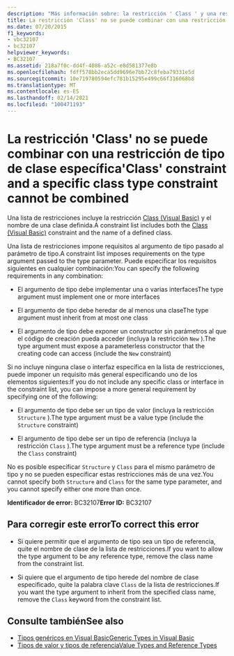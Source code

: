 ```yaml
---
description: "Más información sobre: la restricción ' Class ' y una restricción de tipo de clase específica no se pueden combinar"
title: La restricción 'Class' no se puede combinar con una restricción de tipo de clase específica
ms.date: 07/20/2015
f1_keywords:
- vbc32107
- bc32107
helpviewer_keywords:
- BC32107
ms.assetid: 218a7f0c-dd4f-4086-a52c-e8d581377e8b
ms.openlocfilehash: fdff578bb2eca5dd9696e7bb72c8feba79331e5d
ms.sourcegitcommit: 10e719780594efc781b15295e499c66f316068b8
ms.translationtype: MT
ms.contentlocale: es-ES
ms.lasthandoff: 02/14/2021
ms.locfileid: "100471193"
---
```

# <a name="class-constraint-and-a-specific-class-type-constraint-cannot-be-combined"></a><span data-ttu-id="b3363-103">La restricción 'Class' no se puede combinar con una restricción de tipo de clase específica</span><span class="sxs-lookup"><span data-stu-id="b3363-103">'Class' constraint and a specific class type constraint cannot be combined</span></span>

<span data-ttu-id="b3363-104">Una lista de restricciones incluye la restricción [Class (Visual Basic)](../language-reference/statements/class-statement.md) y el nombre de una clase definida.</span><span class="sxs-lookup"><span data-stu-id="b3363-104">A constraint list includes both the [Class (Visual Basic)](../language-reference/statements/class-statement.md) constraint and the name of a defined class.</span></span>  
  
 <span data-ttu-id="b3363-105">Una lista de restricciones impone requisitos al argumento de tipo pasado al parámetro de tipo.</span><span class="sxs-lookup"><span data-stu-id="b3363-105">A constraint list imposes requirements on the type argument passed to the type parameter.</span></span> <span data-ttu-id="b3363-106">Puede especificar los requisitos siguientes en cualquier combinación:</span><span class="sxs-lookup"><span data-stu-id="b3363-106">You can specify the following requirements in any combination:</span></span>  
  
- <span data-ttu-id="b3363-107">El argumento de tipo debe implementar una o varias interfaces</span><span class="sxs-lookup"><span data-stu-id="b3363-107">The type argument must implement one or more interfaces</span></span>  
  
- <span data-ttu-id="b3363-108">El argumento de tipo debe heredar de al menos una clase</span><span class="sxs-lookup"><span data-stu-id="b3363-108">The type argument must inherit from at most one class</span></span>  
  
- <span data-ttu-id="b3363-109">El argumento de tipo debe exponer un constructor sin parámetros al que el código de creación pueda acceder (incluya la restricción `New` ).</span><span class="sxs-lookup"><span data-stu-id="b3363-109">The type argument must expose a parameterless constructor that the creating code can access (include the `New` constraint)</span></span>  
  
 <span data-ttu-id="b3363-110">Si no incluye ninguna clase o interfaz específica en la lista de restricciones, puede imponer un requisito más general especificando uno de los elementos siguientes:</span><span class="sxs-lookup"><span data-stu-id="b3363-110">If you do not include any specific class or interface in the constraint list, you can impose a more general requirement by specifying one of the following:</span></span>  
  
- <span data-ttu-id="b3363-111">El argumento de tipo debe ser un tipo de valor (incluya la restricción `Structure` ).</span><span class="sxs-lookup"><span data-stu-id="b3363-111">The type argument must be a value type (include the `Structure` constraint)</span></span>  
  
- <span data-ttu-id="b3363-112">El argumento de tipo debe ser un tipo de referencia (incluya la restricción `Class` ).</span><span class="sxs-lookup"><span data-stu-id="b3363-112">The type argument must be a reference type (include the `Class` constraint)</span></span>  
  
 <span data-ttu-id="b3363-113">No es posible especificar `Structure` y `Class` para el mismo parámetro de tipo y no se pueden especificar estas restricciones más de una vez.</span><span class="sxs-lookup"><span data-stu-id="b3363-113">You cannot specify both `Structure` and `Class` for the same type parameter, and you cannot specify either one more than once.</span></span>  
  
 <span data-ttu-id="b3363-114">**Identificador de error:** BC32107</span><span class="sxs-lookup"><span data-stu-id="b3363-114">**Error ID:** BC32107</span></span>  
  
## <a name="to-correct-this-error"></a><span data-ttu-id="b3363-115">Para corregir este error</span><span class="sxs-lookup"><span data-stu-id="b3363-115">To correct this error</span></span>  
  
- <span data-ttu-id="b3363-116">Si quiere permitir que el argumento de tipo sea un tipo de referencia, quite el nombre de clase de la lista de restricciones.</span><span class="sxs-lookup"><span data-stu-id="b3363-116">If you want to allow the type argument to be any reference type, remove the class name from the constraint list.</span></span>  
  
- <span data-ttu-id="b3363-117">Si quiere que el argumento de tipo herede del nombre de clase especificado, quite la palabra clave `Class` de la lista de restricciones.</span><span class="sxs-lookup"><span data-stu-id="b3363-117">If you want the type argument to inherit from the specified class name, remove the `Class` keyword from the constraint list.</span></span>  
  
## <a name="see-also"></a><span data-ttu-id="b3363-118">Consulte también</span><span class="sxs-lookup"><span data-stu-id="b3363-118">See also</span></span>

- [<span data-ttu-id="b3363-119">Tipos genéricos en Visual Basic</span><span class="sxs-lookup"><span data-stu-id="b3363-119">Generic Types in Visual Basic</span></span>](../programming-guide/language-features/data-types/generic-types.md)
- [<span data-ttu-id="b3363-120">Tipos de valor y tipos de referencia</span><span class="sxs-lookup"><span data-stu-id="b3363-120">Value Types and Reference Types</span></span>](../programming-guide/language-features/data-types/value-types-and-reference-types.md)

